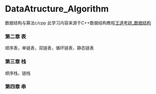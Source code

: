 # DataAtructure_Algorithm
数据结构与算法c/cpp
此学习内容来源于C++数据结构教程[王道考研_数据结构](https://www.bilibili.com/video/BV1b7411N798?p=32)

### 第二章 表
顺序表，单链表，双链表，循环链表，静态链表
### 第三章 栈
顺序栈，链栈
### 第四章 串
